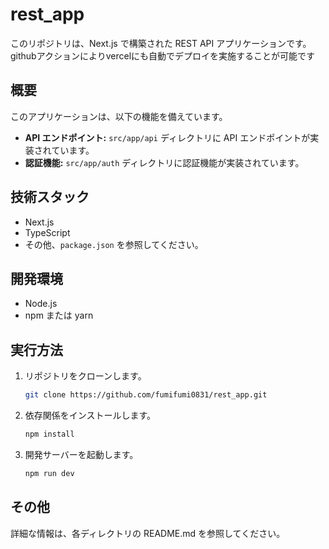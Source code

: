 # rest_app

このリポジトリは、Next.js で構築された REST API アプリケーションです。githubアクションによりvercelにも自動でデプロイを実施することが可能です

## 概要

このアプリケーションは、以下の機能を備えています。

*   **API エンドポイント:** `src/app/api` ディレクトリに API エンドポイントが実装されています。
*   **認証機能:** `src/app/auth` ディレクトリに認証機能が実装されています。

## 技術スタック

*   Next.js
*   TypeScript
*   その他、`package.json` を参照してください。

## 開発環境

*   Node.js
*   npm または yarn

## 実行方法

1.  リポジトリをクローンします。
    ```bash
    git clone https://github.com/fumifumi0831/rest_app.git
    ```
2.  依存関係をインストールします。
    ```bash
    npm install
    ```
3.  開発サーバーを起動します。
    ```bash
    npm run dev
    ```

## その他

詳細な情報は、各ディレクトリの README.md を参照してください。
